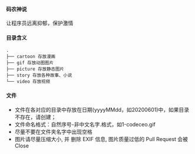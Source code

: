 #### 码农神说
让程序员远离抑郁，保护激情

#### 目录含义
```
.
├── cartoon 存放漫画
├── gif 存放动图图片
├── picture 存放静态图片
├── story 存放各种故事、小说
└── video 存放视频
```

#### 文件
- 文件在各对应的目录中存放在日期(yyyyMMdd，如20200601)中，如果目录不存在，请创建；
- 文件命名格式：自然序号-非中文名字.格式，如1-codeceo.gif
- 尽量不要在文件夹名字中出现空格
- 图片请尽量压缩大小, 并 删除 EXIF 信息, 图片质量过低的 Pull Request 会被 Close
